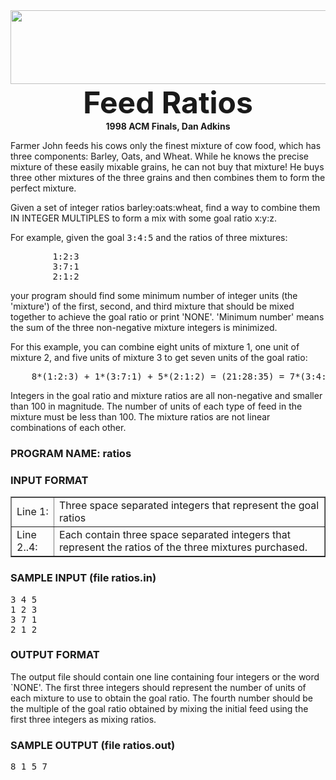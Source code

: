 <img src="http://train.usaco.org/usaco/cow1.jpg" width="742" height="118">
<center>
<b><font size="7">Feed Ratios</font></b><br>
<b>1998 ACM Finals, Dan Adkins</b>
</center>

<p> Farmer John feeds his cows only the finest mixture of cow food,
which has three components:  Barley, Oats, and Wheat.  While he knows
the precise mixture of these easily mixable grains, he can not buy that
mixture!  He buys three other mixtures of the three grains and then
combines them to form the perfect mixture.

</p><p> Given a set of integer ratios barley:oats:wheat, find a way to
combine them IN INTEGER MULTIPLES to form a mix with some goal ratio
x:y:z.

</p><p>
For example, given the goal <tt>3:4:5</tt> and the ratios of three mixtures:
</p><pre>        1:2:3
        3:7:1
        2:1:2
</pre>
your program should find some minimum number of integer units (the
'mixture') of the first, second, and third mixture that should be mixed
together to achieve the goal ratio or print 'NONE'.   'Minimum number'
means the sum of the three non-negative mixture integers is minimized.

<p> For this example, you can combine eight units of mixture 1, one
unit of mixture 2, and five units of mixture 3 to get seven units of
the goal ratio:
</p><pre>    8*(1:2:3) + 1*(3:7:1) + 5*(2:1:2) = (21:28:35) = 7*(3:4:5)
</pre>

<p> Integers in the goal ratio and mixture ratios are all non-negative
and smaller than 100 in magnitude.  The number of units of each type of
feed in the mixture must be less than 100.  The mixture ratios are not
linear combinations of each other.

</p><h3>PROGRAM NAME: ratios</h3>

<h3>INPUT FORMAT</h3>

<table border="1">
<tbody><tr> <td> Line 1: </td> <td> Three space separated integers that
represent the goal ratios</td> </tr>
<tr> <td> Line 2..4: </td> <td>Each contain three space
separated integers that represent the ratios of the three mixtures
purchased.</td> </tr>
</tbody></table>

<h3>SAMPLE INPUT (file ratios.in) </h3>

<pre>3 4 5
1 2 3
3 7 1
2 1 2
</pre>

<h3>OUTPUT FORMAT</h3>

<p>The output file should contain one line containing four integers or
the word `NONE'.  The first three integers should represent the number
of units of each mixture to use to obtain the goal ratio.  The fourth
number should be the multiple of the goal ratio obtained by mixing the
initial feed using the first three integers as mixing ratios.

</p><h3>SAMPLE OUTPUT (file ratios.out)</h3>

<pre>8 1 5 7
</pre>
